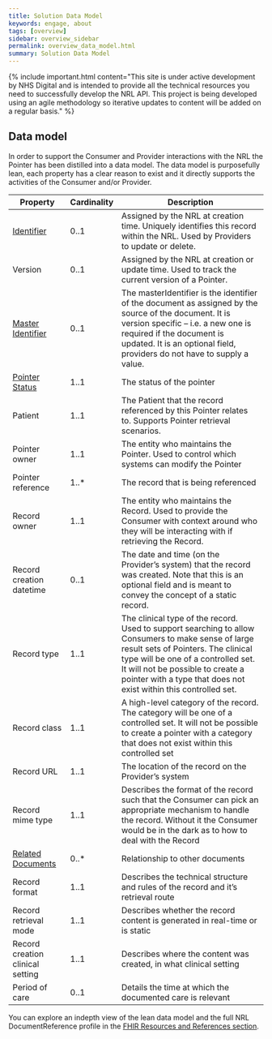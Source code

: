 ```yaml
---
title: Solution Data Model
keywords: engage, about
tags: [overview]
sidebar: overview_sidebar
permalink: overview_data_model.html
summary: Solution Data Model
---
```


{% include important.html content="This site is under active development by NHS Digital and is intended to provide all the technical resources you need to successfully develop the NRL API. This project is being developed using an agile methodology so iterative updates to content will be added on a regular basis." %}


## Data model ##

In order to support the Consumer and Provider interactions with the NRL the Pointer has been distilled into a data model. The data model is purposefully lean, each property has a clear reason to exist and it directly supports the activities of the Consumer and/or Provider.


| Property | Cardinality | Description | 
|-----------|----------------|------------|
|[Identifier](pointer_identity.html)|0..1|Assigned by the NRL at creation time. Uniquely identifies this record within the NRL. Used by Providers to update or delete.|
|Version |0..1|Assigned by the NRL at creation or update time. Used to track the current version of a Pointer.|
|[Master Identifier](pointer_identity.html)|0..1|The masterIdentifier is the identifier of the document as assigned by the source of the document. It is version specific – i.e. a new one is required if the document is updated. It is an optional field, providers do not have to supply a value.|
|[Pointer Status](pointer_lifecycle.html)|1..1|The status of the pointer|
|Patient|1..1|The Patient that the record referenced by this Pointer relates to. Supports Pointer retrieval scenarios.|
|Pointer owner|1..1|The entity who maintains the Pointer. Used to control which systems can modify the Pointer|
|Pointer reference|1..*|The record that is being referenced|
|Record owner|1..1|The entity who maintains the Record. Used to provide the Consumer with context around who they will be interacting with if retrieving the Record.|
|Record creation datetime|0..1|The date and time (on the Provider’s system) that the record was created. Note that this is an optional field and is meant to convey the concept of a static record.|
|Record type|1..1|The clinical type of the record. Used to support searching to allow Consumers to make sense of large result sets of Pointers. The clinical type will be one of a controlled set. It will not be possible to create a pointer with a type that does not exist within this controlled set.|
|Record class|1..1|A high-level category of the record. The category will be one of a controlled set. It will not be possible to create a pointer with a category that does not exist within this controlled set|
|Record URL|1..1|The location of the record on the Provider’s system|
|Record mime type|1..1|Describes the format of the record such that the Consumer can pick an appropriate mechanism to handle the record. Without it the Consumer would be in the dark as to how to deal with the Record|
|[Related Documents](pointer_maintenance.html)|0..*|Relationship to other documents|
|Record format|1..1|Describes the technical structure and rules of the record and it’s retrieval route|
|Record retrieval mode|1..1|Describes whether the record content is generated in real-time or is static|
|Record creation clinical setting|1..1|Describes where the content was created, in what clinical setting|
|Period of care|0..1|Details the time at which the documented care is relevant|


You can explore an indepth view of the lean data model and the full NRL DocumentReference profile in the [FHIR Resources and References section](explore_reference.html).
